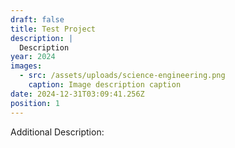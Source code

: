 ```yaml
---
draft: false
title: Test Project
description: |
  Description
year: 2024
images:
  - src: /assets/uploads/science-engineering.png
    caption: Image description caption
date: 2024-12-31T03:09:41.256Z
position: 1
---
```


Additional Description:
